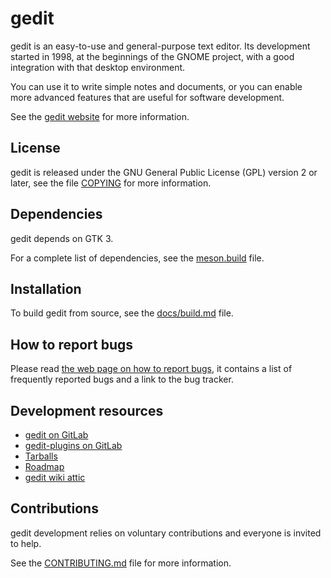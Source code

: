 gedit
=====

gedit is an easy-to-use and general-purpose text editor. Its development started
in 1998, at the beginnings of the GNOME project, with a good integration with
that desktop environment.

You can use it to write simple notes and documents, or you can enable more
advanced features that are useful for software development.

See the [gedit website](https://gedit-technology.github.io/apps/gedit/) for more
information.

License
-------

gedit is released under the GNU General Public License (GPL) version 2 or
later, see the file [COPYING](COPYING) for more information.

Dependencies
------------

gedit depends on GTK 3.

For a complete list of dependencies, see the [meson.build](meson.build) file.

Installation
------------

To build gedit from source, see the [docs/build.md](docs/build.md) file.

How to report bugs
------------------

Please read
[the web page on how to report bugs](https://gedit-technology.github.io/apps/gedit/reporting-bugs.html),
it contains a list of frequently reported bugs and a link to the bug
tracker.

Development resources
---------------------

- [gedit on GitLab](https://gitlab.gnome.org/GNOME/gedit)
- [gedit-plugins on GitLab](https://gitlab.gnome.org/GNOME/gedit-plugins)
- [Tarballs](https://download.gnome.org/sources/gedit/)
- [Roadmap](docs/roadmap.md)
- [gedit wiki attic](https://wiki.gnome.org/Apps/Gedit/Attic)

Contributions
-------------

gedit development relies on voluntary contributions and everyone is invited
to help.

See the [CONTRIBUTING.md](CONTRIBUTING.md) file for more information.
